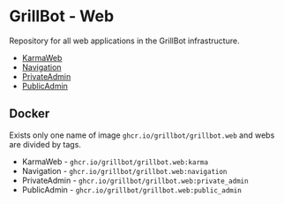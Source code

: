 # GrillBot - Web

Repository for all web applications in the GrillBot infrastructure.

- [KarmaWeb](https://github.com/GrillBot/GrillBot.Web/tree/master/src/KarmaWeb)
- [Navigation](https://github.com/GrillBot/GrillBot.Web/tree/master/src/Navigation)
- [PrivateAdmin](https://github.com/GrillBot/GrillBot.Web/tree/master/src/PrivateAdmin)
- [PublicAdmin](https://github.com/GrillBot/GrillBot.Web/tree/master/src/PublicAdmin)

## Docker

Exists only one name of image `ghcr.io/grillbot/grillbot.web` and webs are divided by tags.

- KarmaWeb - `ghcr.io/grillbot/grillbot.web:karma`
- Navigation - `ghcr.io/grillbot/grillbot.web:navigation`
- PrivateAdmin - `ghcr.io/grillbot/grillbot.web:private_admin`
- PublicAdmin - `ghcr.io/grillbot/grillbot.web:public_admin`
